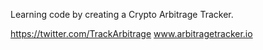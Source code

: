 Learning code by creating a Crypto Arbitrage Tracker.

https://twitter.com/TrackArbitrage
www.arbitragetracker.io
